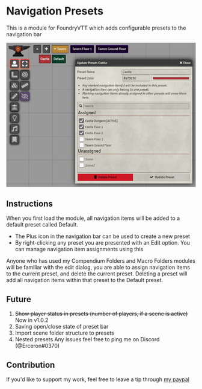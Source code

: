 # Navigation Presets

This is a module for FoundryVTT which adds configurable presets to the navigation bar

![](./example.png)

## Instructions
When you first load the module, all navigation items will be added to a default preset called Default.
- The Plus icon in the navigation bar can be used to create a new preset
- By right-clicking any preset you are presented with an Edit option. You can manage navigation item assignments using this

Anyone who has used my Compendium Folders and Macro Folders modules will be familiar with the edit dialog, you are able to assign navigation items to the current preset, and delete the current preset.
Deleting a preset will add all navigation items within that preset to the Default preset.

## Future
1. ~~Show player status in presets (number of players, if a scene is active)~~ Now in v1.0.2
2. Saving open/close state of preset bar
3. Import scene folder structure to presets
4. Nested presets
Any issues feel free to ping me on Discord (@Erceron#0370)

## Contribution
If you'd like to support my work, feel free to leave a tip through [my paypal](http://paypal.me/cre463)
